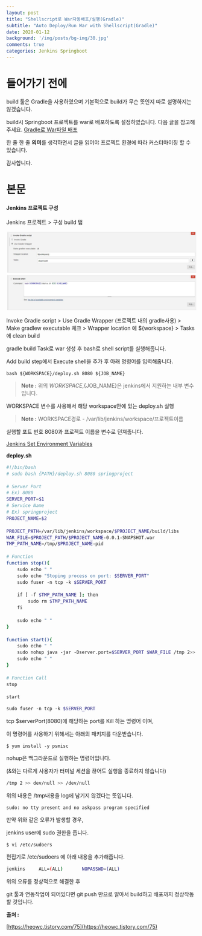 ```yaml
---
layout: post
title: "Shellscript로 War자동배포/실행(Gradle)"
subtitle: "Auto Deploy/Run War with Shellscript(Gradle)"
date: 2020-01-12
background: '/img/posts/bg-img/30.jpg'
comments: true
categories: Jenkins Springboot 
---
```


<h1 class="section-heading2">들어가기 전에</h1>

build 툴은 Gradle을 사용하였으며 기본적으로 build가 무슨 뜻인지 따로 설명하지는 않겠습니다.

build시 Springboot 프로젝트를 war로 배포하도록 설정하였습니다. 다음 글을 참고해주세요. [Gradle로 War파일 배포](https://bhsbhs235.github.io/jenkins/springboot/2020/01/05/jenkinsGradleSpringBoot.html)

한 줄 한 줄 **의미**를 생각하면서 글을 읽어야 프로젝트 환경에 따라 커스터마이징 할 수 있습니다.

감사합니다.

<h1 class="section-heading2">본문</h1>

#### Jenkins 프로젝트 구성


Jenkins 프로젝트 > 구성 build 탭

<div>
	<img class="img-fluid" src="/img/posts/jenkins/jenkins29.JPG">	
</div>

Invoke Gradle script > Use Gradle Wrapper (프로젝트 내의 gradle사용) > Make gradlew executable 체크 > Wrapper location 에 ${workspace} > Tasks 에 clean build

gradle build Task로 war 생성 후 bash로 shell script를 실행해줍니다.

Add build step에서 Execute shell을 추가 후 아래 명령어를 입력해줍니다.

```Console
bash ${WORKSPACE}/deploy.sh 8080 ${JOB_NAME}
```

> **Note :** 위의 ${WORKSPACE},${JOB_NAME}은 jenkins에서 지원하는 내부 변수입니다.

WORKSPACE 변수를 사용해서 해당 workspace안에 있는 deploy.sh 실행

> **Note :** WORKSPACE경로 - /var/lib/jenkins/workspace/프로젝트이름

실행할 포트 번호 8080과 프로젝트 이름을 변수로 던져줍니다.

[Jenkins Set Environment Variables](https://wiki.jenkins.io/display/JENKINS/Building+a+software+project)

**deploy.sh**

```Bash
#!/bin/bash
# sudo bash {PATH}/deploy.sh 8080 springproject

# Server Port
# Ex) 8080
SERVER_PORT=$1
# Service Name
# Ex) springproject
PROJECT_NAME=$2
 
PROJECT_PATH=/var/lib/jenkins/workspace/$PROJECT_NAME/build/libs
WAR_FILE=$PROJECT_PATH/$PROJECT_NAME-0.0.1-SNAPSHOT.war
TMP_PATH_NAME=/tmp/$PROJECT_NAME-pid
 
# Function
function stop(){
    sudo echo " "
    sudo echo "Stoping process on port: $SERVER_PORT"
    sudo fuser -n tcp -k $SERVER_PORT 
 
    if [ -f $TMP_PATH_NAME ]; then
        sudo rm $TMP_PATH_NAME
    fi
 
    sudo echo " "
}
 
function start(){
    sudo echo " "
    sudo nohup java -jar -Dserver.port=$SERVER_PORT $WAR_FILE /tmp 2>> /dev/null >> /dev/null &
    sudo echo " "
}
 
# Function Call
stop
 
start

```

```Bash
sudo fuser -n tcp -k $SERVER_PORT
```

tcp $serverPort(8080)에 해당하는 port를 Kill 하는 명령어 이며, 

이 명령어를 사용하기 위해서는 아래의 패키지를 다운받습니다.

```Console
$ yum install -y psmisc
```

nohup은 백그라운드로 실행하는 명령어입니다.

(&와는 다르게 사용자가 터미널 세션을 끊어도 실행을 종료하지 않습니다)

```Bash
/tmp 2 >> dev/null >> /dev/null 
```

위의 내용은 /tmp내용을 log에 남기지 않겠다는 뜻입니다.

```Console
sudo: no tty present and no askpass program specified
```

만약 위와 같은 오류가 발생할 경우,

jenkins user에 sudo 권한을 줍니다.

```Console
$ vi /etc/sudoers
```
편집기로 /etc/sudoers 에 아래 내용을 추가해줍니다.
```Bash
jenkins		ALL=(ALL)		NOPASSWD=(ALL)
```

위의 오류를 정상적으로 해결한 후 

git 툴과 연동작업이 되어있다면 git push 만으로 알아서 build하고 배포까지 정상작동 할 것입니다.

**출처 :**

[https://heowc.tistory.com/75](https://heowc.tistory.com/75)


